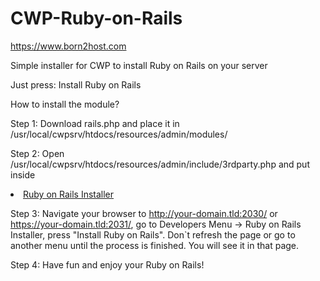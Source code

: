 # CWP-Ruby-on-Rails
https://www.born2host.com

Simple installer for CWP to install Ruby on Rails on your server

Just press: Install Ruby on Rails

How to install the module?

Step 1:
Download rails.php and place it in /usr/local/cwpsrv/htdocs/resources/admin/modules/

Step 2:
Open /usr/local/cwpsrv/htdocs/resources/admin/include/3rdparty.php and put inside <li><a href="index.php?module=rails"><span class="icon16 icomoon-icon-arrow-right-3"></span>Ruby on Rails Installer</a></li>

Step 3:
Navigate your browser to http://your-domain.tld:2030/ or https://your-domain.tld:2031/, go to Developers Menu -> Ruby on Rails Installer, press "Install Ruby on Rails". Don\`t refresh the page or go to another menu until the process is finished. You will see it in that page.

Step 4:
Have fun and enjoy your Ruby on Rails!
